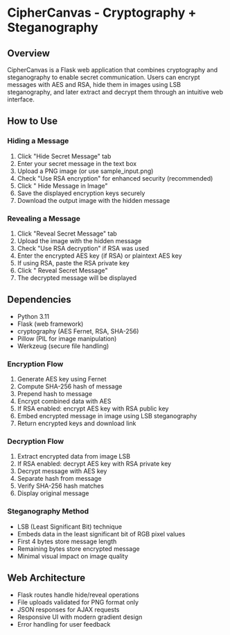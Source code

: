 # CipherCanvas - Cryptography + Steganography

## Overview
CipherCanvas is a Flask web application that combines cryptography and steganography to enable secret communication. Users can encrypt messages with AES and RSA, hide them in images using LSB steganography, and later extract and decrypt them through an intuitive web interface.

## How to Use

### Hiding a Message
1. Click "Hide Secret Message" tab
2. Enter your secret message in the text box
3. Upload a PNG image (or use sample_input.png)
4. Check "Use RSA encryption" for enhanced security (recommended)
5. Click " Hide Message in Image"
6. Save the displayed encryption keys securely
7. Download the output image with the hidden message

### Revealing a Message
1. Click "Reveal Secret Message" tab
2. Upload the image with the hidden message
3. Check "Use RSA decryption" if RSA was used
4. Enter the encrypted AES key (if RSA) or plaintext AES key
5. If using RSA, paste the RSA private key
6. Click " Reveal Secret Message"
7. The decrypted message will be displayed

## Dependencies
- Python 3.11
- Flask (web framework)
- cryptography (AES Fernet, RSA, SHA-256)
- Pillow (PIL for image manipulation)
- Werkzeug (secure file handling)


### Encryption Flow
1. Generate AES key using Fernet
2. Compute SHA-256 hash of message
3. Prepend hash to message
4. Encrypt combined data with AES
5. If RSA enabled: encrypt AES key with RSA public key
6. Embed encrypted message in image using LSB steganography
7. Return encrypted keys and download link

### Decryption Flow
1. Extract encrypted data from image LSB
2. If RSA enabled: decrypt AES key with RSA private key
3. Decrypt message with AES key
4. Separate hash from message
5. Verify SHA-256 hash matches
6. Display original message

### Steganography Method
- LSB (Least Significant Bit) technique
- Embeds data in the least significant bit of RGB pixel values
- First 4 bytes store message length
- Remaining bytes store encrypted message
- Minimal visual impact on image quality

## Web Architecture
- Flask routes handle hide/reveal operations
- File uploads validated for PNG format only
- JSON responses for AJAX requests
- Responsive UI with modern gradient design
- Error handling for user feedback

